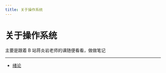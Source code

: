 ```yaml
---
title: 关于操作系统
---
```


关于操作系统
============

主要是跟着 B 站蒋炎岩老师的课随便看看，做做笔记

***

-   [绪论][intro]

  [intro]: introduction.md
